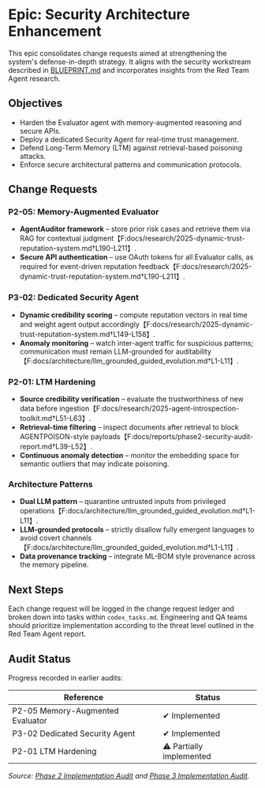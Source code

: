 # Epic: Security Architecture Enhancement

This epic consolidates change requests aimed at strengthening the system's defense-in-depth strategy. It aligns with the security workstream described in [BLUEPRINT.md](../../BLUEPRINT.md) and incorporates insights from the Red Team Agent research.

## Objectives
- Harden the Evaluator agent with memory-augmented reasoning and secure APIs.
- Deploy a dedicated Security Agent for real-time trust management.
- Defend Long-Term Memory (LTM) against retrieval-based poisoning attacks.
- Enforce secure architectural patterns and communication protocols.

## Change Requests

### P2-05: Memory-Augmented Evaluator
- **AgentAuditor framework** – store prior risk cases and retrieve them via RAG for contextual judgment【F:docs/research/2025-dynamic-trust-reputation-system.md†L190-L211】.
- **Secure API authentication** – use OAuth tokens for all Evaluator calls, as required for event-driven reputation feedback【F:docs/research/2025-dynamic-trust-reputation-system.md†L190-L211】.

### P3-02: Dedicated Security Agent
- **Dynamic credibility scoring** – compute reputation vectors in real time and weight agent output accordingly【F:docs/research/2025-dynamic-trust-reputation-system.md†L149-L158】.
- **Anomaly monitoring** – watch inter-agent traffic for suspicious patterns; communication must remain LLM-grounded for auditability【F:docs/architecture/llm_grounded_guided_evolution.md†L1-L11】.

### P2-01: LTM Hardening
- **Source credibility verification** – evaluate the trustworthiness of new data before ingestion【F:docs/research/2025-agent-introspection-toolkit.md†L51-L63】.
- **Retrieval-time filtering** – inspect documents after retrieval to block AGENTPOISON-style payloads【F:docs/reports/phase2-security-audit-report.md†L39-L52】.
- **Continuous anomaly detection** – monitor the embedding space for semantic outliers that may indicate poisoning.

### Architecture Patterns
- **Dual LLM pattern** – quarantine untrusted inputs from privileged operations【F:docs/architecture/llm_grounded_guided_evolution.md†L1-L11】.
- **LLM-grounded protocols** – strictly disallow fully emergent languages to avoid covert channels【F:docs/architecture/llm_grounded_guided_evolution.md†L1-L11】.
- **Data provenance tracking** – integrate ML-BOM style provenance across the memory pipeline.

## Next Steps
Each change request will be logged in the change request ledger and broken down into tasks within `codex_tasks.md`. Engineering and QA teams should prioritize implementation according to the threat level outlined in the Red Team Agent report.


## Audit Status
Progress recorded in earlier audits:

| Reference | Status |
| --- | --- |
| P2-05 Memory-Augmented Evaluator | ✔ Implemented |
| P3-02 Dedicated Security Agent | ✔ Implemented |
| P2-01 LTM Hardening | ⚠ Partially implemented |

_Source: [Phase 2 Implementation Audit](../reports/p2_gap_analysis.md) and [Phase 3 Implementation Audit](../reports/p3_gap_analysis.md)._ 
